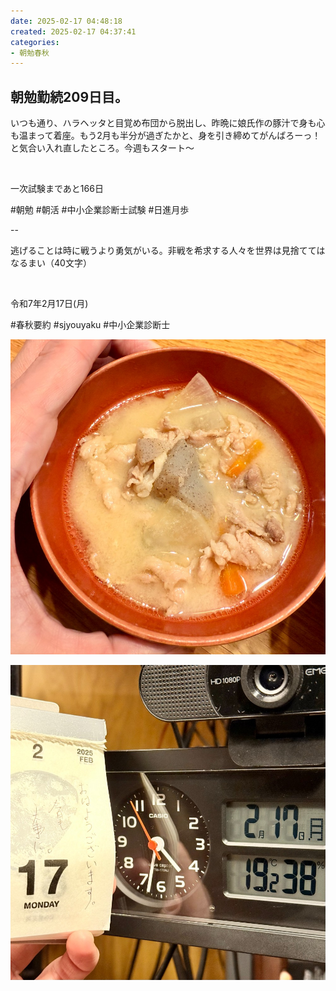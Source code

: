 ```yaml
---
date: 2025-02-17 04:48:18
created: 2025-02-17 04:37:41
categories:
- 朝勉春秋
---
```


## 朝勉勤続209日目。

いつも通り、ハラヘッタと目覚め布団から脱出し、昨晩に娘氏作の豚汁で身も心も温まって着座。もう2月も半分が過ぎたかと、身を引き締めてがんばろーっ！と気合い入れ直したところ。今週もスタート〜

<br>

一次試験まであと166日

#朝勉 #朝活 #中小企業診断士試験 #日進月歩

  

\--

逃げることは時に戦うより勇気がいる。非戦を希求する人々を世界は見捨ててはなるまい（40文字）

<br>

令和7年2月17日(月)

#春秋要約 #sjyouyaku #中小企業診断士

  

![](Files/IMG_1072.jpeg)  

  

![](Files/IMG_1076.jpeg)